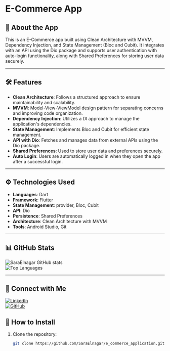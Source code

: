 # E-Commerce App

## 🚀 About the App

This is an E-Commerce app built using Clean Architecture with MVVM, Dependency Injection, and State
Management (Bloc and Cubit). It integrates with an API using the Dio package and supports user
authentication with auto-login functionality, along with Shared Preferences for storing user data
securely.

---

## 🛠️ Features

- **Clean Architecture**: Follows a structured approach to ensure maintainability and scalability.
- **MVVM**: Model-View-ViewModel design pattern for separating concerns and improving code
  organization.
- **Dependency Injection**: Utilizes a DI approach to manage the application's dependencies.
- **State Management**: Implements Bloc and Cubit for efficient state management.
- **API with Dio**: Fetches and manages data from external APIs using the Dio package.
- **Shared Preferences**: Used to store user data and preferences securely.
- **Auto Login**: Users are automatically logged in when they open the app after a successful login.

---

## ⚙️ Technologies Used

- **Languages**: Dart
- **Framework**: Flutter
- **State Management**: provider, Bloc, Cubit
- **API**: Dio
- **Persistence**: Shared Preferences
- **Architecture**: Clean Architecture with MVVM
- **Tools**: Android Studio, Git

---

## 📊 GitHub Stats

![SaraElnagar GitHub stats](https://github-readme-stats.vercel.app/api?username=SaraElnagar&show_icons=true&theme=radical)  
![Top Languages](https://github-readme-stats.vercel.app/api/top-langs/?username=SaraElnagar&layout=compact&theme=radical)

---

## 🤝 Connect with Me

[![LinkedIn](https://img.shields.io/badge/LinkedIn-blue?style=flat-square&logo=linkedin&logoColor=white)](https://www.linkedin.com/in/sara-samir-990738341)  
[![GitHub](https://img.shields.io/badge/GitHub-black?style=flat-square&logo=github&logoColor=white)](https://github.com/SaraElnagar)

## 📂 How to Install

1. Clone the repository:
   ```bash
   git clone https://github.com/SaraElnagar/e_commerce_application.git
